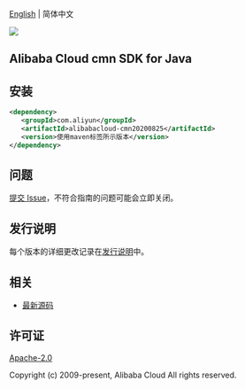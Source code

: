 [English](README.md) | 简体中文

![](https://aliyunsdk-pages.alicdn.com/icons/AlibabaCloud.svg)

## Alibaba Cloud cmn SDK for Java

## 安装

```xml
<dependency>
   <groupId>com.aliyun</groupId>
   <artifactId>alibabacloud-cmn20200825</artifactId>
   <version>使用maven标签所示版本</version>
</dependency>
```

## 问题

[提交 Issue](https://github.com/aliyun/alibabacloud-java-async-sdk/issues/new)，不符合指南的问题可能会立即关闭。

## 发行说明

每个版本的详细更改记录在[发行说明](./ChangeLog.txt)中。

## 相关

- [最新源码](https://github.com/aliyun/alibabacloud-async-java-sdk/)

## 许可证

[Apache-2.0](http://www.apache.org/licenses/LICENSE-2.0)

Copyright (c) 2009-present, Alibaba Cloud All rights reserved.
